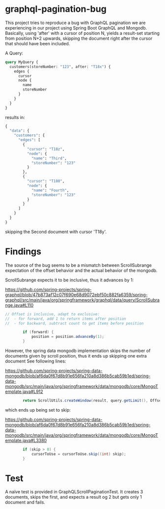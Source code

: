 # graphql-pagination-bug

This project tries to reproduce a bug with GraphQL pagination we are experiencing in our project using Spring Boot GraphQL and Mongodb.
Basically, using 'after' with a cursor of position N, yields a result-set starting from position N+2 upwards, skipping the 
document right after the cursor that should have been included.

A Query:
```graphql
query MyQuery {
  customers(storeNumber: "123", after: "T18x") {
    edges {
      cursor
      node {
        name
        storeNumber
      }
    }
  }
}
```

results in:

```graphql
{
  "data": {
    "customers": {
      "edges": [
        {
          "cursor": "T18z",
          "node": {
            "name": "Third",
            "storeNumber": "123"
          }
        },
        {
          "cursor": "T180",
          "node": {
            "name": "Fourth",
            "storeNumber": "123"
          }
        }
      ]
    }
  }
}
```

skipping the Second document with cursor 'T18y'.

# Findings

The source of the bug seems to be a mismatch between ScrollSubrange expectation of the offset behavior and the actual
behavior of the mongodb.

ScrollSubrange expects it to be inclusive, thus it advances by 1:


https://github.com/spring-projects/spring-graphql/blob/47b873af12c07f690e68d9072ebf50c882fa6359/spring-graphql/src/main/java/org/springframework/graphql/data/query/ScrollSubrange.java#L110
```java
// Offset is inclusive, adapt to exclusive:
//  - for forward, add 1 to return items after position
//  - for backward, subtract count to get items before position

		if (forward) {
			position = position.advanceBy(1);
		}
```

However, the spring data mongodb implementation skips the number of documents given by scroll position, thus it ends up skipping one extra document
See following lines:


https://github.com/spring-projects/spring-data-mongodb/blob/af6da0f67d8b91e656fa210a8d386b5cab59b1ed/spring-data-mongodb/src/main/java/org/springframework/data/mongodb/core/MongoTemplate.java#L912
```java
		return ScrollUtils.createWindow(result, query.getLimit(), OffsetScrollPosition.positionFunction(query.getSkip()));
```

which ends up being set to skip:

https://github.com/spring-projects/spring-data-mongodb/blob/af6da0f67d8b91e656fa210a8d386b5cab59b1ed/spring-data-mongodb/src/main/java/org/springframework/data/mongodb/core/MongoTemplate.java#L3380
```java 
        if (skip > 0) {
            cursorToUse = cursorToUse.skip((int) skip);
        }
```


# Test

A naïve test is provided in GraphQLScrollPaginationTest. It creates 3 documents, skips the first, and expects a result og 2
but gets only 1 document and fails.
